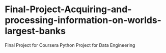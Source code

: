 # Final-Project-Acquiring-and-processing-information-on-worlds-largest-banks
Final Project for Coursera Python Project for Data Engineering
